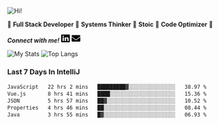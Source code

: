 <img src="https://i.giphy.com/media/3PAL5bChWnak0WJ32x/giphy.webp" alt="Hi!">

:star2: **Full Stack Developer** :star2: **Systems Thinker** :star2: **Stoic** :star2: **Code Optimizer** :star2:

***Connect with me!*** <a href="https://www.linkedin.com/in/ethan-glover/"><img src="https://raw.githubusercontent.com/eglove/eglove/eeb591600b73da426bd298d229e2fd96df019488/linkedin-brands.svg" alt="LinkedIn" width="20px" height="20px"></a> <a href="mailto:hello@ethang.email"><img src="https://raw.githubusercontent.com/eglove/eglove/47aceecf4819797d993f5facc7764cb99d0ab039/envelope-solid.svg" alt="Email" width="20px" height="20px"></a>

![My Stats](https://github-readme-stats.vercel.app/api?username=eglove&show_icons=true&theme=default&count_private=true)
![Top Langs](https://github-readme-stats.vercel.app/api/top-langs/?username=eglove&layout=compact)

### Last 7 Days In IntelliJ
<!--START_SECTION:waka-->
```text
JavaScript   22 hrs 2 mins   █████████▓░░░░░░░░░░░░░░░   38.97 % 
Vue.js       8 hrs 41 mins   ████░░░░░░░░░░░░░░░░░░░░░   15.36 % 
JSON         5 hrs 57 mins   ██▓░░░░░░░░░░░░░░░░░░░░░░   10.52 % 
Properties   4 hrs 46 mins   ██░░░░░░░░░░░░░░░░░░░░░░░   08.44 % 
Java         3 hrs 55 mins   █▓░░░░░░░░░░░░░░░░░░░░░░░   06.93 % 
```
<!--END_SECTION:waka-->
